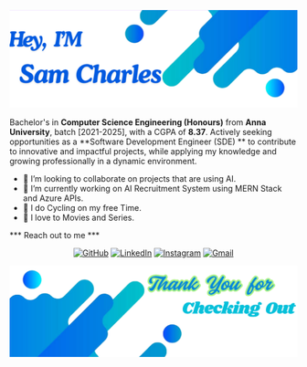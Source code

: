 ![alt text](./images/top.png)

Bachelor's in **Computer Science Engineering (Honours)** from **Anna University**, batch [2021-2025], with a CGPA of **8.37**. Actively seeking opportunities as a **Software Development Engineer (SDE) ** to contribute to innovative and impactful projects, while applying my knowledge and growing professionally in a dynamic environment.

<!-- ⚡ Fun fact: -->
- 👯 I’m looking to collaborate on projects that are using AI.
- 🌱 I’m currently working on AI Recruitment System using MERN Stack and Azure APIs.
- 🚵 I do Cycling on my free Time.
- 🍿 I love to Movies and Series.


*** Reach out to me ***
<p align="center">
	<a href="https://github.com/Samcharles5/"><img src="https://img.icons8.com/bubbles/50/000000/github.png" alt="GitHub"/></a>
	<a href="https://www.linkedin.com/in/sam--charles--/"><img src="https://img.icons8.com/bubbles/50/000000/linkedin.png" alt="LinkedIn"/></a>
	<a href="https://www.instagram.com/sam__charles__/"><img src="https://img.icons8.com/bubbles/50/000000/instagram.png" alt="Instagram"/></a>
	<a href="mailto:samcharles.sde@gmail.com"><img src="https://img.icons8.com/bubbles/50/000000/gmail.png" alt="Gmail"/></a>
</p>

![alt text](./images/bottom.png)